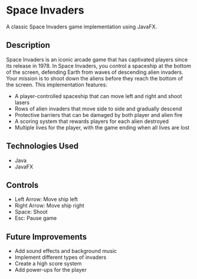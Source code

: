 # Space Invaders

A classic Space Invaders game implementation using JavaFX.

## Description

Space Invaders is an iconic arcade game that has captivated players since its release in 1978. 
In Space Invaders, you control a spaceship at the bottom of the screen, defending Earth from waves of descending alien invaders. Your mission is to shoot down the aliens before they reach the bottom of the screen. 
This implementation features:

- A player-controlled spaceship that can move left and right and shoot lasers
- Rows of alien invaders that move side to side and gradually descend
- Protective barriers that can be damaged by both player and alien fire
- A scoring system that rewards players for each alien destroyed
- Multiple lives for the player, with the game ending when all lives are lost


## Technologies Used

- Java
- JavaFX

## Controls

- Left Arrow: Move ship left
- Right Arrow: Move ship right
- Space: Shoot
- Esc: Pause game

## Future Improvements

- Add sound effects and background music
- Implement different types of invaders
- Create a high score system
- Add power-ups for the player
